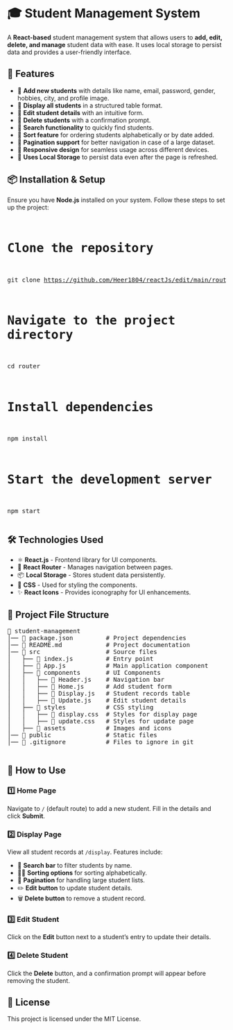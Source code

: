 <h1>🎓 Student Management System</h1>
    <p>A <strong>React-based</strong> student management system that allows users to <strong>add, edit, delete, and manage</strong> student data with ease. It uses local storage to persist data and provides a user-friendly interface.</p>

  <h2>🚀 Features</h2>
    <ul>
        <li>🔹 <strong>Add new students</strong> with details like name, email, password, gender, hobbies, city, and profile image.</li>
        <li>🔹 <strong>Display all students</strong> in a structured table format.</li>
        <li>🔹 <strong>Edit student details</strong> with an intuitive form.</li>
        <li>🔹 <strong>Delete students</strong> with a confirmation prompt.</li>
        <li>🔹 <strong>Search functionality</strong> to quickly find students.</li>
        <li>🔹 <strong>Sort feature</strong> for ordering students alphabetically or by date added.</li>
        <li>🔹 <strong>Pagination support</strong> for better navigation in case of a large dataset.</li>
        <li>🔹 <strong>Responsive design</strong> for seamless usage across different devices.</li>
        <li>🔹 <strong>Uses Local Storage</strong> to persist data even after the page is refreshed.</li>
    </ul>

<h2>📦 Installation & Setup</h2>
    <p>Ensure you have <strong>Node.js</strong> installed on your system. Follow these steps to set up the project:</p>
    <pre>
      
# Clone the repository
git clone https://github.com/Heer1804/reactJs/edit/main/router

# Navigate to the project directory
cd router

# Install dependencies
npm install

# Start the development server
npm start
    </pre>

<h2>🛠️ Technologies Used</h2>
    <ul>
        <li>⚛️ <strong>React.js</strong> - Frontend library for UI components.</li>
        <li>🔀 <strong>React Router</strong> - Manages navigation between pages.</li>
        <li>📦 <strong>Local Storage</strong> - Stores student data persistently.</li>
        <li>🎨 <strong>CSS</strong> - Used for styling the components.</li>
        <li>✨ <strong>React Icons</strong> - Provides iconography for UI enhancements.</li>
    </ul>

<h2>📂 Project File Structure</h2>
    <pre>
📂 student-management
│── 📜 package.json         # Project dependencies
│── 📜 README.md            # Project documentation
│── 📂 src                  # Source files
│   ├── 📜 index.js         # Entry point
│   ├── 📜 App.js           # Main application component
│   ├── 📂 components       # UI Components
│   │   ├── 📜 Header.js    # Navigation bar
│   │   ├── 📜 Home.js      # Add student form
│   │   ├── 📜 Display.js   # Student records table
│   │   ├── 📜 Update.js    # Edit student details
│   ├── 📂 styles           # CSS styling
│   │   ├── 📜 display.css  # Styles for display page
│   │   ├── 📜 update.css   # Styles for update page
│   ├── 📂 assets           # Images and icons
│── 📂 public               # Static files
│── 📜 .gitignore           # Files to ignore in git
    </pre>

  <h2>📖 How to Use</h2>

  <h3>1️⃣ Home Page</h3>
    <p>Navigate to <code>/</code> (default route) to add a new student. Fill in the details and click <strong>Submit</strong>.</p>

  <h3>2️⃣ Display Page</h3>
    <p>View all student records at <code>/display</code>. Features include:</p>
    <ul>
        <li>🔎 <strong>Search bar</strong> to filter students by name.</li>
        <li>🔼🔽 <strong>Sorting options</strong> for sorting alphabetically.</li>
        <li>📃 <strong>Pagination</strong> for handling large student lists.</li>
        <li>✏️ <strong>Edit button</strong> to update student details.</li>
        <li>🗑️ <strong>Delete button</strong> to remove a student record.</li>
    </ul>

  <h3>3️⃣ Edit Student</h3>
    <p>Click on the <strong>Edit</strong> button next to a student’s entry to update their details.</p>

  <h3>4️⃣ Delete Student</h3>
    <p>Click the <strong>Delete</strong> button, and a confirmation prompt will appear before removing the student.</p>

  <h2>📜 License</h2>
    <p>This project is licensed under the MIT License.</p>

